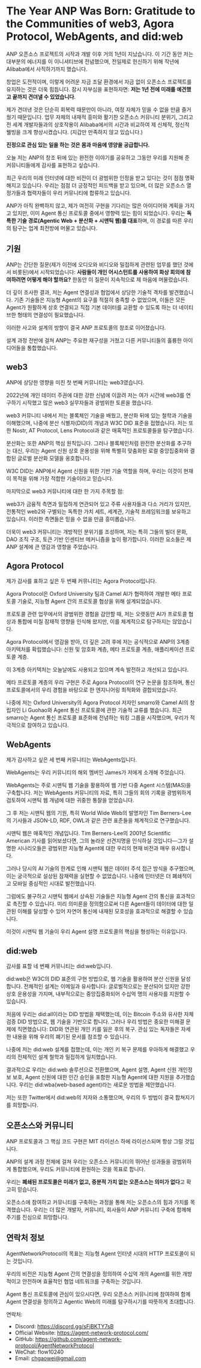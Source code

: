 # The Year ANP Was Born: Gratitude to the Communities of web3, Agora Protocol, WebAgents, and did:web

ANP 오픈소스 프로젝트의 시작과 개발 이후 거의 1년이 지났습니다. 이 기간 동안 저는 대부분의 에너지를 이 이니셔티브에 전념했으며, 전일제로 헌신하기 위해 작년에 Alibaba에서 사직하기까지 했습니다.

창업은 도전적이며, 이렇게 어려운 자금 조달 환경에서 자금 없이 오픈소스 프로젝트를 유지하는 것은 더욱 힘듭니다. 잠시 자부심을 표현하자면: **저는 1년 전에 미래를 예견했고 끝까지 견뎌낼 수 있었습니다**.

제가 견뎌낸 것은 단순히 회복력 때문만이 아니라, 여정 자체가 믿을 수 없을 만큼 즐거웠기 때문입니다. 업무 자체의 내재적 흥미와 활기찬 오픈소스 커뮤니티 분위기, 그리고 전 세계 개발자들과의 상호작용이 Alibaba에서의 시간과 비교하여 제 신체적, 정신적 웰빙을 크게 향상시켰습니다. (지갑만 만족하지 않고 있습니다.)

**진정으로 관심 있는 일을 하는 것은 몸과 마음에 영양을 공급합니다.**

오늘 저는 ANP의 창조 뒤에 있는 완전한 이야기를 공유하고 그동안 우리를 지원해 준 커뮤니티들에게 감사를 표현하고 싶습니다.

최근 우리의 미래 인터넷에 대한 비전이 더 광범위한 인정을 받고 있다는 것이 점점 명확해지고 있습니다. 우리는 점점 더 긍정적인 피드백을 받고 있으며, 더 많은 오픈소스 열정가들과 협력자들이 우리 커뮤니티에 합류하고 있습니다.

ANP가 아직 완벽하지 않고, 제가 여전히 구현을 기다리는 많은 아이디어와 계획을 가지고 있지만, 이미 Agent 통신 프로토콜 중에서 영향력 있는 힘이 되었습니다. 우리는 **독특한 기술 경로(Agentic Web + 분산화 + 시맨틱 웹)를 대표**하며, 이 경로를 따른 우리의 탐구는 업계 최전방에 머물고 있습니다.

## 기원

ANP는 간단한 질문(제가 이전에 오디오와 비디오와 밀접하게 관련된 업무를 했던 것에서 비롯된)에서 시작되었습니다: **사람들이 개인 어시스턴트를 사용하여 화상 회의에 참여하려면 어떻게 해야 할까요?** 한동안 이 질문이 지속적으로 제 마음에 머물렀습니다.

더 깊이 조사한 결과, 저는 Agent 연결성과 협업에서 상당한 기술적 격차를 발견했습니다. 기존 기술들은 지능형 Agent의 요구를 적절히 충족할 수 없었으며, 이들은 모든 Agent가 원활하게 상호 연결되고 직접 기본 데이터를 교환할 수 있도록 하는 더 네이티브한 형태의 연결성이 필요했습니다.

이러한 사고와 설계의 방향이 결국 ANP 프로토콜의 창조로 이어졌습니다.

설계 과정 전반에 걸쳐 ANP는 주요한 재구성을 거쳤고 다른 커뮤니티들의 훌륭한 아이디어들을 통합했습니다.

## web3

ANP에 상당한 영향을 미친 첫 번째 커뮤니티는 web3였습니다.

2022년에 개인 데이터 주권에 대한 강한 신념에 이끌려 저는 여가 시간에 web3를 연구하기 시작했고 많은 web3 실무자들과 광범위한 토론을 했습니다.

web3 커뮤니티 내에서 저는 블록체인 기술을 배웠고, 분산화 뒤에 있는 철학과 기술을 이해했으며, 나중에 분산 식별자(DID)의 개념과 W3C DID 표준을 접했습니다. 저는 또한 Nostr, AT Protocol, Lens Protocol과 같은 매혹적인 프로토콜들을 탐구했습니다.

분산화는 또한 ANP의 핵심 원칙입니다. 그러나 블록체인처럼 완전한 분산화를 추구하는 대신, 우리는 Agent 신원 상호 운용성을 위해 특별히 맞춤화된 로컬 중앙집중화와 결합된 글로벌 분산화 모델을 옹호합니다.

W3C DID는 ANP에서 Agent 신원을 위한 기반 기술 역할을 하며, 우리는 이것이 현재 이 목적을 위해 가장 적합한 기술이라고 믿습니다.

마지막으로 web3 커뮤니티에 대한 한 가지 주목할 점:

web3가 금융적 측면과 밀접하게 연관되어 있고 주류 사용자들과 다소 거리가 있지만, 전통적인 web2와 구별되는 독특한 가치 세트, 세계관, 기술적 프레임워크를 보유하고 있습니다. 이러한 측면들은 믿을 수 없을 만큼 흥미롭습니다.

더욱이 web3 커뮤니티는 개방적인 분위기를 조성하며, 저는 특히 그들의 빌더 문화, DAO 조직 구조, 토큰 기반 인센티브 메커니즘을 높이 평가합니다. 이러한 요소들은 제 ANP 설계에 큰 영감과 영향을 주었습니다.

## Agora Protocol

제가 감사를 표하고 싶은 두 번째 커뮤니티는 Agora Protocol입니다.

Agora Protocol은 Oxford University 팀과 Camel AI가 협력하여 개발한 메타 프로토콜 기술로, 지능형 Agent 간의 프로토콜 협상을 위해 설계되었습니다.

프로토콜 관련 업무에서의 광범위한 경험을 감안할 때, 저는 오랫동안 AI가 프로토콜 협상과 통합에 미칠 잠재적 영향을 인식해 왔지만, 이를 체계적으로 탐구하지는 않았습니다.

Agora Protocol에서 영감을 받아, 더 깊은 고려 후에 저는 공식적으로 ANP의 3계층 아키텍처를 확립했습니다: 신원 및 암호화 계층, 메타 프로토콜 계층, 애플리케이션 프로토콜 계층.

이 3계층 아키텍처는 오늘날에도 사용되고 있으며 계속 발전하고 개선되고 있습니다.

메타 프로토콜 계층의 우리 구현은 주로 Agora Protocol의 연구 논문을 참조하며, 통신 프로토콜에서의 우리 경험을 바탕으로 한 엔지니어링 최적화와 결합되었습니다.

나중에 저는 Oxford University의 Agora Protocol 저자인 smarro와 Camel AI의 창립자인 Li Guohao와 Agent 통신 프로토콜에 관한 기술적 교류를 했습니다. 최근 smarro는 Agent 통신 프로토콜 표준화에 전념하는 워킹 그룹을 시작했으며, 우리가 적극적으로 참여하고 있습니다.

## WebAgents

제가 감사하고 싶은 세 번째 커뮤니티는 WebAgents입니다.

WebAgents는 우리 커뮤니티의 해외 멤버인 James가 저에게 소개해 주었습니다.

WebAgents는 주로 시맨틱 웹 기술을 활용하여 웹 기반 다중 Agent 시스템(MAS)을 구축합니다. 저는 WebAgents 커뮤니티의 자료, 특히 그들의 회의 기록을 광범위하게 검토하여 시맨틱 웹 개념에 대한 귀중한 통찰을 얻었습니다.

그 후 저는 시맨틱 웹의 기원, 특히 World Wide Web의 발명자인 Tim Berners-Lee의 기사들과 JSON-LD, RDF, OWL과 같은 관련 표준들을 체계적으로 연구했습니다.

시맨틱 웹은 매혹적인 개념입니다. Tim Berners-Lee의 2001년 Scientific American 기사를 읽어보셨다면, 그의 놀라운 선견지명을 인식하실 것입니다—그가 설명한 시나리오들은 광범위한 지능형 Agent에 대한 우리의 현재 비전과 매우 유사합니다.

그러나 당시의 AI 기술의 한계로 인해 시맨틱 웹은 데이터 주석 접근 방식을 추구했으며, 이는 궁극적으로 설상된 잠재력을 실현할 수 없었습니다. 나중에 인터넷은 더 폐쇄적이고 모바일 중심적인 시대로 발전했습니다.

그럼에도 불구하고 시맨틱 웹에서 상속된 기술들은 지능형 Agent 간의 통신을 효과적으로 촉진할 수 있습니다. 미리 의미론을 정의함으로써 다른 Agent들이 데이터에 대한 일관된 이해를 달성할 수 있어 자연어 통신에 내재된 모호성을 효과적으로 해결할 수 있습니다.

이것이 시맨틱 웹 기술이 우리 Agent 설명 프로토콜의 핵심을 형성하는 이유입니다.

## did:web

감사를 표할 네 번째 커뮤니티는 did:web입니다.

did:web은 W3C의 DID 표준의 구현 방법으로, 웹 기술을 활용하여 분산 신원을 달성합니다. 전체적인 설계는 이메일과 유사합니다: 글로벌적으로는 분산되어 있지만 강한 상호 운용성을 가지며, 내부적으로는 중앙집중화되어 수십억 명의 사용자를 지원할 수 있습니다.

처음에 우리는 did:all이라는 DID 방법을 채택했는데, 이는 Bitcoin 주소와 유사한 자체 검증 DID 방법으로, 웹 기술을 기반으로 합니다. 그러나 우리 방법은 중요한 미해결 문제에 직면했습니다: DID와 연관된 개인 키를 잃은 후의 복구. 관심 있는 독자들은 자세한 내용을 위해 우리의 폐기된 문서를 참조할 수 있습니다.

나중에 저는 did:web 설계를 접했는데, 이는 개인 키 복구 문제를 우아하게 해결했고 우리의 전체적인 설계 철학과 밀접하게 일치했습니다.

결과적으로 우리는 did:web 솔루션으로 전환했으며, Agent 설명, Agent 신원 개인정보 보호, Agent 신원에 대한 인간 승인을 포함한 지능형 Agent에 대한 지원을 추가했습니다. 우리는 did:wba(web-based agent)라는 새로운 방법을 제안했습니다.

저는 또한 Twitter에서 did:web의 저자와 소통했으며, 우리의 두 방법이 결국 합쳐지기를 희망합니다.

## 오픈소스와 커뮤니티

ANP 프로토콜과 그 핵심 코드 구현은 MIT 라이선스 하에 라이선스되며 항상 그럴 것입니다.

ANP의 설계 과정 전체에 걸쳐 우리는 오픈소스 커뮤니티의 뛰어난 성과들을 광범위하게 통합했으며, 우리도 커뮤니티에 환원하는 것을 목표로 합니다.

우리는 **폐쇄된 프로토콜은 미래가 없고, 증분적 가치 없는 오픈소스는 의미가 없다**고 확고히 믿습니다.

오픈소스에 참여하고 커뮤니티를 구축하는 과정을 통해 저는 오픈소스의 힘과 가치를 목격했습니다. 우리는 더 많은 개발자, 커뮤니티, 회사들이 ANP 커뮤니티 구축에 함께해 주기를 진심으로 희망합니다.

## 연락처 정보

AgentNetworkProtocol의 목표는 지능형 Agent 인터넷 시대의 HTTP 프로토콜이 되는 것입니다.

우리의 비전은 지능형 Agent 간의 연결성을 정의하여 수십억 개의 Agent를 위한 개방적이고 안전하며 효율적인 협업 네트워크를 구축하는 것입니다.

Agent 통신 프로토콜에 관심이 있으시다면, 우리 오픈소스 커뮤니티에 참여하여 함께 Agent 연결성을 정의하고 Agentic Web의 미래를 탐구하시기를 따뜻하게 초대합니다.

연락처:

- Discord: <https://discord.gg/sFjBKTY7sB>
- Official Website: <https://agent-network-protocol.com/>
- GitHub: <https://github.com/agent-network-protocol/AgentNetworkProtocol>
- WeChat: flow10240
- Email: <chgaowei@gmail.com>
